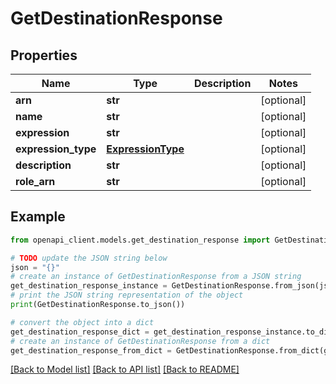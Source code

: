 # GetDestinationResponse


## Properties

Name | Type | Description | Notes
------------ | ------------- | ------------- | -------------
**arn** | **str** |  | [optional] 
**name** | **str** |  | [optional] 
**expression** | **str** |  | [optional] 
**expression_type** | [**ExpressionType**](ExpressionType.md) |  | [optional] 
**description** | **str** |  | [optional] 
**role_arn** | **str** |  | [optional] 

## Example

```python
from openapi_client.models.get_destination_response import GetDestinationResponse

# TODO update the JSON string below
json = "{}"
# create an instance of GetDestinationResponse from a JSON string
get_destination_response_instance = GetDestinationResponse.from_json(json)
# print the JSON string representation of the object
print(GetDestinationResponse.to_json())

# convert the object into a dict
get_destination_response_dict = get_destination_response_instance.to_dict()
# create an instance of GetDestinationResponse from a dict
get_destination_response_from_dict = GetDestinationResponse.from_dict(get_destination_response_dict)
```
[[Back to Model list]](../README.md#documentation-for-models) [[Back to API list]](../README.md#documentation-for-api-endpoints) [[Back to README]](../README.md)


